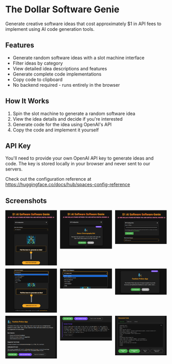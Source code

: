 # The Dollar Software Genie

Generate creative software ideas that cost approximately $1 in API fees to implement using AI code generation tools.

## Features

- Generate random software ideas with a slot machine interface
- Filter ideas by category
- View detailed idea descriptions and features
- Generate complete code implementations
- Copy code to clipboard
- No backend required - runs entirely in the browser

## How It Works

1. Spin the slot machine to generate a random software idea
2. View the idea details and decide if you're interested
3. Generate code for the idea using OpenAI's API
4. Copy the code and implement it yourself

## API Key

You'll need to provide your own OpenAI API key to generate ideas and code. The key is stored locally in your browser and never sent to our servers.

Check out the configuration reference at https://huggingface.co/docs/hub/spaces-config-reference

## Screenshots

<div align="center">
  <div style="display: grid; grid-template-columns: repeat(3, 1fr); gap: 10px;">
    <img src="screenshots/v1/1.png" width="250" alt="Screenshot 1">
    <img src="screenshots/v1/2.png" width="250" alt="Screenshot 2">
    <img src="screenshots/v1/3.png" width="250" alt="Screenshot 3">
    <img src="screenshots/v1/4.png" width="250" alt="Screenshot 4">
    <img src="screenshots/v1/5.png" width="250" alt="Screenshot 5">
    <img src="screenshots/v1/6.png" width="250" alt="Screenshot 6">
    <img src="screenshots/v1/7.png" width="250" alt="Screenshot 7">
    <img src="screenshots/v1/8.png" width="250" alt="Screenshot 8">
    <img src="screenshots/v1/9.png" width="250" alt="Screenshot 9">
  </div>
</div>

 